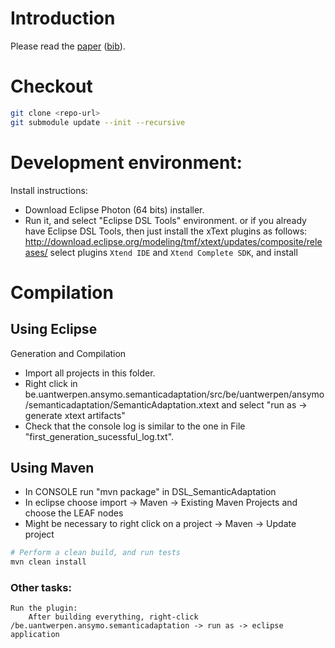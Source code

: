 # Introduction

Please read the [paper](http://msdl.cs.mcgill.ca/people/claudio/pub/Gomes2018a.pdf) ([bib](http://msdl.cs.mcgill.ca/people/claudio/pub/Gomes2018a.bib)).

# Checkout

```bash
git clone <repo-url>
git submodule update --init --recursive
```

# Development environment:

Install instructions:
- Download Eclipse Photon (64 bits) installer.
- Run it, and select "Eclipse DSL Tools" environment.
or if you already have Eclipse DSL Tools, then just install the xText plugins as follows:
	http://download.eclipse.org/modeling/tmf/xtext/updates/composite/releases/
		select plugins `Xtend IDE` and `Xtend Complete SDK`, and install

# Compilation

## Using Eclipse
Generation and Compilation
- Import all projects in this folder.
- Right click in be.uantwerpen.ansymo.semanticadaptation/src/be/uantwerpen/ansymo/semanticadaptation/SemanticAdaptation.xtext   and select "run as -> generate xtext artifacts"
- Check that the console log is similar to the one in File "first_generation_sucessful_log.txt".

## Using Maven
- In CONSOLE run "mvn package" in DSL_SemanticAdaptation
- In eclipse choose import -> Maven -> Existing Maven Projects and choose the LEAF nodes
- Might be necessary to right click on a project -> Maven -> Update project

```bash
# Perform a clean build, and run tests
mvn clean install
```

### Other tasks:
	Run the plugin:
		After building everything, right-click /be.uantwerpen.ansymo.semanticadaptation -> run as -> eclipse application
